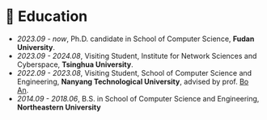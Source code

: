 

# 📖 Education
- *2023.09 - now*, Ph.D. candidate in School of Computer Science, **Fudan University**.
- *2023.09 - 2024.08*, Visiting Student, Institute for Network Sciences and Cyberspace, **Tsinghua University**.
- *2022.09 - 2023.08*, Visiting Student, School of Computer Science and Engineering, **Nanyang Technological University**, advised by prof. <a href='https://personal.ntu.edu.sg/boan/'>Bo An</a>.
- *2014.09 - 2018.06*, B.S. in School of Computer Science and Engineering, **Northeastern University**